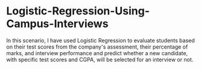 # Logistic-Regression-Using-Campus-Interviews
In this scenario, I have used Logistic Regression to evaluate students based on their test scores from the company's assessment, their percentage of marks, and interview performance and predict whether a new candidate, with specific test scores and CGPA, will be selected for an interview or not. 
